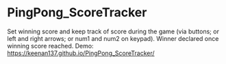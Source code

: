 # PingPong_ScoreTracker
Set winning score and keep track of score during the game (via buttons; or left and right arrows; or num1 and num2 on keypad). Winner declared once winning score reached.
Demo: https://keenan137.github.io/PingPong_ScoreTracker/
